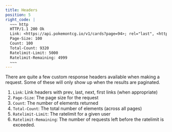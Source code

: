 ```yaml
---
title: Headers
position: 5
right_code: |
  ~~~ http
  HTTP/1.1 200 Ok
  Link: <https://api.pokemontcg.io/v1/cards?page=94>; rel="last", <https://api.pokemontcg.io/v1/cards?page=2>; rel="next"
  Page-Size: 100
  Count: 100
  Total-Count: 9320
  Ratelimit-Limit: 5000
  Ratelimit-Remaining: 4999
  ~~~
---
```


There are quite a few custom response headers available when making a request. Some of these will only show up when the results are paginated.

1. `Link`: Link headers with prev, last, next, first links (when appropriate)
2. `Page-Size`: The page size for the request
3. `Count`: The number of elements returned
4. `Total-Count`: The total number of elements (across all pages)
5. `Ratelimit-Limit`: The ratelimit for a given user
6. `Ratelimit-Remaining`: The number of requests left before the ratelimit is exceeded.